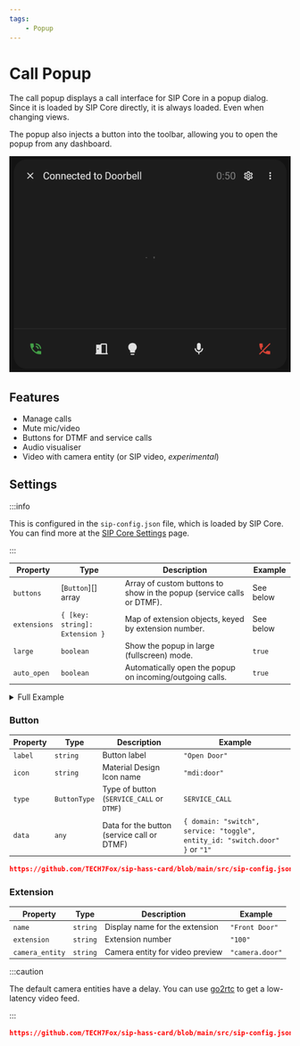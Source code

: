 ```yaml
---
tags:
    - Popup
---
```


# Call Popup

The call popup displays a call interface for SIP Core in a popup dialog.\
Since it is loaded by SIP Core directly, it is always loaded. Even when changing views.

The popup also injects a button into the toolbar, allowing you to open the popup from any dashboard.

![call popup](call-popup.png)

## Features

- Manage calls
- Mute mic/video
- Buttons for DTMF and service calls
- Audio visualiser
- Video with camera entity (or SIP video, *experimental*)

## Settings

:::info

This is configured in the `sip-config.json` file, which is loaded by SIP Core.\
You can find more at the [SIP Core Settings](../settings.md) page.

:::

| Property      | Type                                   | Description                                                                 | Example |
| ------------- | -------------------------------------- | --------------------------------------------------------------------------- | ------- |
| `buttons`     | [`Button`][] array                     | Array of custom buttons to show in the popup (service calls or DTMF).       | See below |
| `extensions`  | `{ [key: string]: Extension }`         | Map of extension objects, keyed by extension number.                        | See below |
| `large`       | `boolean`                              | Show the popup in large (fullscreen) mode.                                  | `true` |
| `auto_open`   | `boolean`                              | Automatically open the popup on incoming/outgoing calls.                    | `true` |

<details>
<summary>Full Example</summary>

```json reference title="Popup Options Example"
https://github.com/TECH7Fox/sip-hass-card/blob/main/src/sip-config.json#L32-L62
```

</details>

### Button

| Property | Type         | Description                                  | Example           |
|----------|--------------|----------------------------------------------|-------------------|
| `label`  | `string`     | Button label                                 | `"Open Door"`     |
| `icon`   | `string`     | Material Design Icon name                    | `"mdi:door"`      |
| `type`   | `ButtonType` | Type of button (`SERVICE_CALL` or `DTMF`)    | `SERVICE_CALL`    |
| `data`   | `any`        | Data for the button (service call or DTMF)   | `{ domain: "switch", service: "toggle", entity_id: "switch.door" }` or `"1"` |

```json reference title="Button Example"
https://github.com/TECH7Fox/sip-hass-card/blob/main/src/sip-config.json#L43-L50
```

### Extension

| Property        | Type      | Description                        | Example         |
|-----------------|-----------|------------------------------------|-----------------|
| `name`          | `string`  | Display name for the extension     | `"Front Door"`  |
| `extension`     | `string`  | Extension number                   | `"100"`         |
| `camera_entity` | `string`  | Camera entity for video preview    | `"camera.door"` |

:::caution

The default camera entities have a delay. You can use [go2rtc](https://www.home-assistant.io/integrations/go2rtc/) to get a low-latency video feed.

:::

```json reference title="Extension Example"
https://github.com/TECH7Fox/sip-hass-card/blob/main/src/sip-config.json#L57-L60
```
